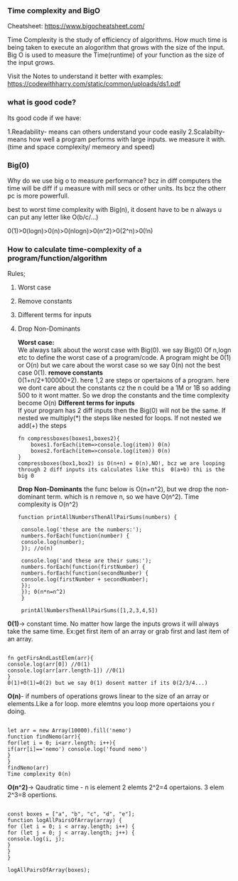 ### Time complexity and BigO

Cheatsheet: https://www.bigocheatsheet.com/

Time Complexity is the study of efficiency of algorithms. How much time is being taken to execute an alogorithm that grows with the size of the input. Big O is used to measure the Time(runtime) of your function as the size of the input grows.

Visit the Notes to understand it better with examples: https://codewithharry.com/static/common/uploads/ds1.pdf

### what is good code?

Its good code if we have:

1.Readability- means can others understand your code easily
2.Scalabilty- means how well a program performs with large inputs. we measure it with.(time and space complexity/ memeory and speed)

### Big(0)

Why do we use big o to measure performance? bcz in diff computers the time will be diff if u measure with mill secs or other units. Its bcz the otherr pc is more powerfull.

best to worst time complexity with Big(n), it dosent have to be n always u can put any letter like O(b/c/...)

0(1)>0(logn)>0(n)>0(nlogn)>0(n^2)>0(2^n)>0(!n)

### How to calculate time-complexity of a program/function/algorithm

Rules;

1. Worst case
2. Remove constants
3. Different terms for inputs
4. Drop Non-Dominants

   <b>Worst case:</b>  
    We always talk about the worst case with Big(0). we say Big(0) Of n,logn etc to define the worst case of a program/code. A program might be 0(1) or O(n) but we care about the worst case so we say 0(n) not the best case 0(1).
   <b>remove constants</b>  
    0(1+n/2+100000+2). here 1,2 are steps or opertaions of a program. here we dont care about the constants cz the n could be a 1M or 1B so adding 500 to it wont matter. So we drop the constants and the time complexity become O(n)
   <b>Different terms for inputs</b>  
    If your program has 2 diff inputs then the Big(0) will not be the same. If nested we multiply(\*) the steps like nested for loops. If not nested we add(+) the steps

   ```
   fn compressboxes(boxes1,boxes2){
       boxes1.forEach(item=>console.log(item)) 0(n)
       boxes2.forEach(item=>console.log(item)) 0(n)
   }
   compressboxes(box1,box2) is O(n+n) = 0(n),NO!, bcz we are looping through 2 diff inputs its calculates like this  0(a+b) thi is the big 0
   ```

   <b> Drop Non-Dominants</b>
   the func below is O(n+n^2), but we drop the non-dominant term. which is n remove n, so we have O(n^2). Time complexity is O(n^2)

   ```
   function printAllNumbersThenAllPairSums(numbers) {

    console.log('these are the numbers:');
    numbers.forEach(function(number) {
    console.log(number);
    }); //o(n)

    console.log('and these are their sums:');
    numbers.forEach(function(firstNumber) {
    numbers.forEach(function(secondNumber) {
    console.log(firstNumber + secondNumber);
    });
    }); 0(n*n=n^2)
    }

    printAllNumbersThenAllPairSums([1,2,3,4,5])

   ```

<b> 0(1)</b>-> constant time. No matter how large the inputs grows it will always take the same time. Ex:get first item of an array or grab first and last item of an array.

```

fn getFirsAndLastElem(arr){
console.log(arr[0]) //0(1)
console.log(arr[arr.length-1]) //0(1)
}
0(1)+0(1)=0(2) but we say 0(1) dosent matter if its 0(2/3/4...)

```

<b>O(n)</b>- if numbers of operations grows linear to the size of an array or elements.Like a for loop. more elemtns you loop more opertaions you r doing.

```

let arr = new Array(10000).fill('nemo')
function findNemo(arr){
for(let i = 0; i<arr.length; i++){
if(arr[i]=='nemo') console.log('found nemo')
}
}
findNemo(arr)
Time complexity 0(n)

```

<b>O(n^2)</b>->
Qaudratic time - n is element 2 elemts 2^2=4 opertaions. 3 elem 2^3=8 opertions.

```

const boxes = ["a", "b", "c", "d", "e"];
function logAllPairsOfArray(array) {
for (let i = 0; i < array.length; i++) {
for (let j = 0; j < array.length; j++) {
console.log(i, j);
}
}
}

logAllPairsOfArray(boxes);

```
